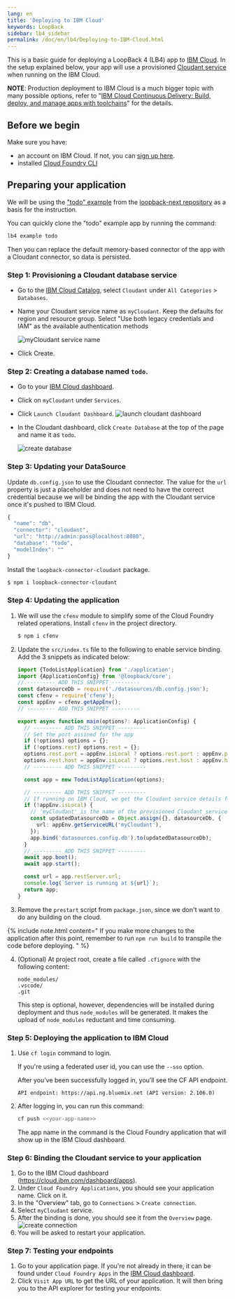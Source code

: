 ```yaml
---
lang: en
title: 'Deploying to IBM Cloud'
keywords: LoopBack
sidebar: lb4_sidebar
permalink: /doc/en/lb4/Deploying-to-IBM-Cloud.html
---
```


This is a basic guide for deploying a LoopBack 4 (LB4) app to
[IBM Cloud](https://cloud.ibm.com/). In the setup explained below, your app will
use a provisioned
[Cloudant service](https://cloud.ibm.com/catalog/services/cloudant) when running
on the IBM Cloud.

**NOTE**: Production deployment to IBM Cloud is a much bigger topic with many
possible options, refer to
"[IBM Cloud Continuous Delivery: Build, deploy, and manage apps with toolchains](https://www.ibm.com/cloud/garage/content/deliver/tool_continuous_delivery/)"
for the details.

## Before we begin

Make sure you have:

- an account on IBM Cloud. If not, you can
  [sign up here](https://cloud.ibm.com/login).
- installed
  [Cloud Foundry CLI](https://docs.cloudfoundry.org/cf-cli/install-go-cli.html)

## Preparing your application

We will be using the
["todo" example](https://github.com/strongloop/loopback-next/tree/master/examples/todo)
from the [loopback-next repository](https://github.com/strongloop/loopback-next)
as a basis for the instruction.

You can quickly clone the "todo" example app by running the command:

```sh
lb4 example todo
```

Then you can replace the default memory-based connector of the app with a
Cloudant connector, so data is persisted.

### Step 1: Provisioning a Cloudant database service

- Go to the
  [IBM Cloud Catalog](https://cloud.ibm.com/catalog?category=databases), select
  `Cloudant` under `All Categories` > `Databases`.
- Name your Cloudant service name as `myCloudant`. Keep the defaults for region
  and resource group. Select "Use both legacy credentials and IAM" as the
  available authentication methods

  ![myCloudant service name](../imgs/deploytocloud-mycloudant.png)

- Click Create.

### Step 2: Creating a database named `todo`.

- Go to your [IBM Cloud dashboard](https://console.bluemix.net/dashboard/apps).
- Click on `myCloudant` under `Services`.
- Click `Launch Cloudant Dashboard`.
  ![launch cloudant dashboard](../imgs/deploytocloud-launchcdashboard.png)

- In the Cloudant dashboard, click `Create Database` at the top of the page and
  name it as `todo`.

  ![create database](../imgs/deploytocloud-createdb.png)

### Step 3: Updating your DataSource

Update `db.config.json` to use the Cloudant connector. The value for the `url`
property is just a placeholder and does not need to have the correct credential
because we will be binding the app with the Cloudant service once it's pushed to
IBM Cloud.

```js
{
  "name": "db",
  "connector": "cloudant",
  "url": "http://admin:pass@localhost:8080",
  "database": "todo",
  "modelIndex": ""
}
```

Install the `loopback-connector-cloudant` package.

```sh
$ npm i loopback-connector-cloudant
```

### Step 4: Updating the application

1. We will use the `cfenv` module to simplify some of the Cloud Foundry related
   operations. Install `cfenv` in the project directory.

   ```sh
   $ npm i cfenv
   ```

2. Update the `src/index.ts` file to the following to enable service binding.
   Add the 3 snippets as indicated below:

   ```ts
   import {TodoListApplication} from './application';
   import {ApplicationConfig} from '@loopback/core';
   // --------- ADD THIS SNIPPET ---------
   const datasourceDb = require('./datasources/db.config.json');
   const cfenv = require('cfenv');
   const appEnv = cfenv.getAppEnv();
   // --------- ADD THIS SNIPPET ---------

   export async function main(options?: ApplicationConfig) {
     // --------- ADD THIS SNIPPET ---------
     // Set the port assined for the app
     if (!options) options = {};
     if (!options.rest) options.rest = {};
     options.rest.port = appEnv.isLocal ? options.rest.port : appEnv.port;
     options.rest.host = appEnv.isLocal ? options.rest.host : appEnv.host;
     // --------- ADD THIS SNIPPET ---------

     const app = new TodoListApplication(options);

     // --------- ADD THIS SNIPPET ---------
     // If running on IBM Cloud, we get the Cloudant service details from VCAP_SERVICES
     if (!appEnv.isLocal) {
       // 'myCloudant' is the name of the provisioned Cloudant service
       const updatedDatasourceDb = Object.assign({}, datasourceDb, {
         url: appEnv.getServiceURL('myCloudant'),
       });
       app.bind('datasources.config.db').to(updatedDatasourceDb);
     }
     // --------- ADD THIS SNIPPET ---------
     await app.boot();
     await app.start();

     const url = app.restServer.url;
     console.log(`Server is running at ${url}`);
     return app;
   }
   ```

3. Remove the `prestart` script from `package.json`, since we don't want to do
   any building on the cloud.

{% include note.html content="
  If you make more changes to the application after this point, remember to run `npm run build` to transpile the code before deploying.
  " %}

4. (Optional) At project root, create a file called `.cfignore` with the
   following content:

   ```
   node_modules/
   .vscode/
   .git
   ```

   This step is optional, however, dependencies will be installed during
   deployment and thus `node_modules` will be generated. It makes the upload of
   `node_modules` reductant and time consuming.

### Step 5: Deploying the application to IBM Cloud

1. Use `cf login` command to login.

   If you're using a federated user id, you can use the `--sso` option.

   After you’ve been successfully logged in, you’ll see the CF API endpoint.

   ```
   API endpoint: https://api.ng.bluemix.net (API version: 2.106.0)
   ```

2. After logging in, you can run this command:

   ```sh
   cf push <<your-app-name>>
   ```

   The app name in the command is the Cloud Foundry application that will show
   up in the IBM Cloud dashboard.

### Step 6: Binding the Cloudant service to your application

1. Go to the IBM Cloud dashboard (https://cloud.ibm.com/dashboard/apps).
2. Under `Cloud Foundry Applications`, you should see your application name.
   Click on it.
3. In the "Overview" tab, go to `Connections` > `Create connection`.
4. Select `myCloudant` service.
5. After the binding is done, you should see it from the `Overview` page.
   ![create connection](../imgs/deploytocloud-createconnection.png)
6. You will be asked to restart your application.

### Step 7: Testing your endpoints

1. Go to your application page. If you're not already in there, it can be found
   under `Cloud Foundry Apps` in the
   [IBM Cloud dashboard](https://cloud.ibm.com/dashboard/apps).
2. Click `Visit App URL` to get the URL of your application. It will then bring
   you to the API explorer for testing your endpoints.
